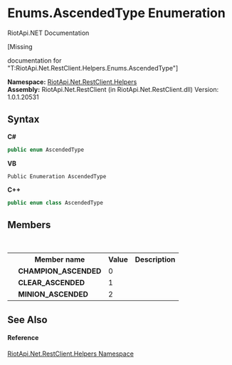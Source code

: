 # Enums.AscendedType Enumeration
RiotApi.NET Documentation 

\[Missing <summary> documentation for "T:RiotApi.Net.RestClient.Helpers.Enums.AscendedType"\]

**Namespace:**&nbsp;<a href="462957ad-7f36-13b9-0984-0a2de37ad030">RiotApi.Net.RestClient.Helpers</a><br />**Assembly:**&nbsp;RiotApi.Net.RestClient (in RiotApi.Net.RestClient.dll) Version: 1.0.1.20531

## Syntax

**C#**<br />
``` C#
public enum AscendedType
```

**VB**<br />
``` VB
Public Enumeration AscendedType
```

**C++**<br />
``` C++
public enum class AscendedType
```


## Members
&nbsp;<table><tr><th></th><th>Member name</th><th>Value</th><th>Description</th></tr><tr><td /><td target="F:RiotApi.Net.RestClient.Helpers.Enums.AscendedType.CHAMPION_ASCENDED">**CHAMPION_ASCENDED**</td><td>0</td><td /></tr><tr><td /><td target="F:RiotApi.Net.RestClient.Helpers.Enums.AscendedType.CLEAR_ASCENDED">**CLEAR_ASCENDED**</td><td>1</td><td /></tr><tr><td /><td target="F:RiotApi.Net.RestClient.Helpers.Enums.AscendedType.MINION_ASCENDED">**MINION_ASCENDED**</td><td>2</td><td /></tr></table>

## See Also


#### Reference
<a href="462957ad-7f36-13b9-0984-0a2de37ad030">RiotApi.Net.RestClient.Helpers Namespace</a><br />